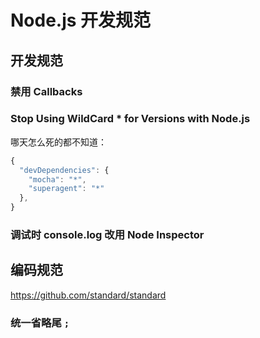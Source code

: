 # Node.js 开发规范


## 开发规范

### 禁用 Callbacks

### Stop Using WildCard * for Versions with Node.js

哪天怎么死的都不知道：

```js
{
  "devDependencies": {
    "mocha": "*",
    "superagent": "*"
  },
}
```

### 调试时 console.log 改用 Node Inspector



## 编码规范

https://github.com/standard/standard

### 统一省略尾 `;`



